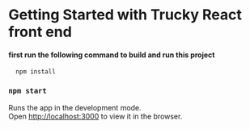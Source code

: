 # Getting Started with Trucky React front end


#### first run the following command to build and run this project
```
  npm install
```

### `npm start`

Runs the app in the development mode.\
Open [http://localhost:3000](http://localhost:3000) to view it in the browser.

